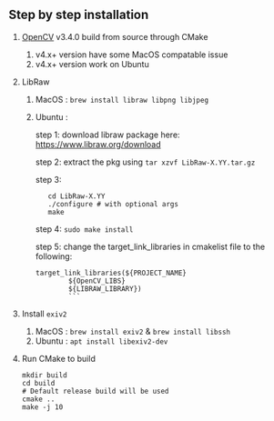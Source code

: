 
## Step by step installation

1. [OpenCV](git@github.com:opencv/opencv.git) v3.4.0 build from source through CMake
   1. v4.x+ version have some MacOS compatable issue
   2. v4.x+ version work on Ubuntu


2. LibRaw
   1. MacOS : `brew install libraw libpng libjpeg`
   2. Ubuntu : 
   
      step 1: download libraw package here: https://www.libraw.org/download
      
      step 2: extract the pkg using `tar xzvf LibRaw-X.YY.tar.gz`
      
      step 3: 
      ```shell
         cd LibRaw-X.YY
         ./configure # with optional args
         make
      ```
               
      step 4: `sudo make install`
      
      step 5: change the target_link_libraries in cmakelist file to the following:
      
      ```shell
      target_link_libraries(${PROJECT_NAME} 
              ${OpenCV_LIBS}
              ${LIBRAW_LIBRARY})
              ```

3. Install `exiv2`
   1. MacOS : `brew install exiv2` & `brew install libssh` 
   2. Ubuntu : `apt install libexiv2-dev`


4. Run CMake to build
   ```shell
   mkdir build
   cd build
   # Default release build will be used
   cmake ..
   make -j 10
   ```
